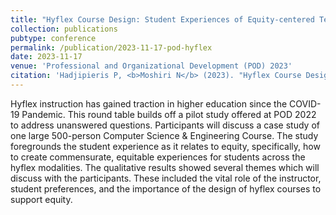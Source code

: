 ```yaml
---
title: "Hyflex Course Design: Student Experiences of Equity-centered Technology Enhanced Curriculum"
collection: publications
pubtype: conference
permalink: /publication/2023-11-17-pod-hyflex
date: 2023-11-17
venue: 'Professional and Organizational Development (POD) 2023'
citation: 'Hadjipieris P, <b>Moshiri N</b> (2023). "Hyflex Course Design: Student Experiences of Equity-centered Technology Enhanced Curriculum." <i>Professional and Organizational Development (POD) 2023</i>. Talk.'
---
```

Hyflex instruction has gained traction in higher education since the COVID-19 Pandemic. This round table builds off a pilot study offered at POD 2022 to address unanswered questions. Participants will discuss a case study of one large 500-person Computer Science & Engineering Course. The study foregrounds the student experience as it relates to equity, specifically, how to create commensurate, equitable experiences for students across the hyflex modalities. The qualitative results showed several themes which will discuss with the participants. These included the vital role of the instructor, student preferences, and the importance of the design of hyflex courses to support equity.
